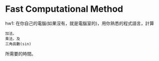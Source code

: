 # Fast Computational Method

hw1: 
在你自己的電腦(如果沒有，就是電腦室的)，用你熟悉的程式語言，計算

    加法，
    乘法，及
    三角函數(sin)

所需要的時間。
